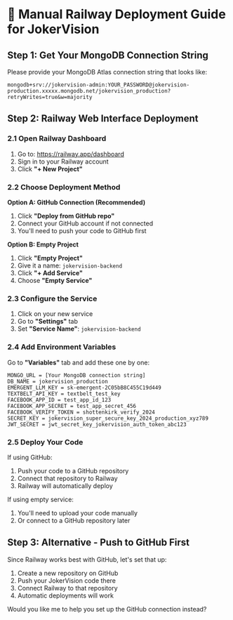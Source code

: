 # 🚀 Manual Railway Deployment Guide for JokerVision

## Step 1: Get Your MongoDB Connection String
Please provide your MongoDB Atlas connection string that looks like:
```
mongodb+srv://jokervision-admin:YOUR_PASSWORD@jokervision-production.xxxxx.mongodb.net/jokervision_production?retryWrites=true&w=majority
```

## Step 2: Railway Web Interface Deployment

### 2.1 Open Railway Dashboard
1. Go to: https://railway.app/dashboard
2. Sign in to your Railway account
3. Click **"+ New Project"**

### 2.2 Choose Deployment Method
**Option A: GitHub Connection (Recommended)**
1. Click **"Deploy from GitHub repo"**
2. Connect your GitHub account if not connected
3. You'll need to push your code to GitHub first

**Option B: Empty Project**
1. Click **"Empty Project"** 
2. Give it a name: `jokervision-backend`
3. Click **"+ Add Service"**
4. Choose **"Empty Service"**

### 2.3 Configure the Service
1. Click on your new service
2. Go to **"Settings"** tab
3. Set **"Service Name"**: `jokervision-backend`

### 2.4 Add Environment Variables
Go to **"Variables"** tab and add these one by one:

```
MONGO_URL = [Your MongoDB connection string]
DB_NAME = jokervision_production
EMERGENT_LLM_KEY = sk-emergent-2C05bB8C455C19d449
TEXTBELT_API_KEY = textbelt_test_key
FACEBOOK_APP_ID = test_app_id_123
FACEBOOK_APP_SECRET = test_app_secret_456
FACEBOOK_VERIFY_TOKEN = shottenkirk_verify_2024
SECRET_KEY = jokervision_super_secure_key_2024_production_xyz789
JWT_SECRET = jwt_secret_key_jokervision_auth_token_abc123
```

### 2.5 Deploy Your Code
If using GitHub:
1. Push your code to a GitHub repository
2. Connect that repository to Railway
3. Railway will automatically deploy

If using empty service:
1. You'll need to upload your code manually
2. Or connect to a GitHub repository later

## Step 3: Alternative - Push to GitHub First

Since Railway works best with GitHub, let's set that up:

1. Create a new repository on GitHub
2. Push your JokerVision code there
3. Connect Railway to that repository
4. Automatic deployments will work

Would you like me to help you set up the GitHub connection instead?